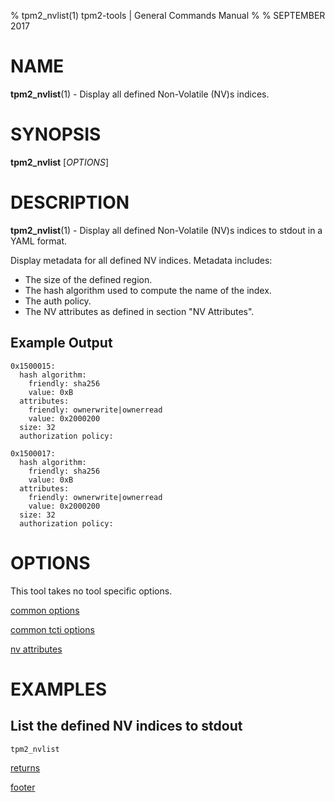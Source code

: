 % tpm2_nvlist(1) tpm2-tools | General Commands Manual
%
% SEPTEMBER 2017

# NAME

**tpm2_nvlist**(1) - Display all defined Non-Volatile (NV)s indices.

# SYNOPSIS

**tpm2_nvlist** [*OPTIONS*]

# DESCRIPTION

**tpm2_nvlist**(1) - Display all defined Non-Volatile (NV)s indices to stdout in a YAML format.

Display metadata for all defined NV indices. Metadata includes:

  * The size of the defined region.
  * The hash algorithm used to compute the name of the index.
  * The auth policy.
  * The NV attributes as defined in section "NV Attributes".

## Example Output
  ```
  0x1500015:
    hash algorithm:
      friendly: sha256
      value: 0xB
    attributes:
      friendly: ownerwrite|ownerread
      value: 0x2000200
    size: 32
    authorization policy:

  0x1500017:
    hash algorithm:
      friendly: sha256
      value: 0xB
    attributes:
      friendly: ownerwrite|ownerread
      value: 0x2000200
    size: 32
    authorization policy:
  ```

# OPTIONS

This tool takes no tool specific options.

[common options](common/options.md)

[common tcti options](common/tcti.md)

[nv attributes](common/nv-attrs.md)

# EXAMPLES

## List the defined NV indices to stdout

```
tpm2_nvlist
```

[returns](common/returns.md)

[footer](common/footer.md)
